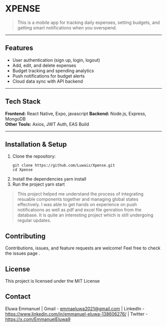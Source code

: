 # XPENSE

> This is a mobile app for tracking daily expenses, setting budgets, and getting smart notifications when you overspend.

---

##  Features

-  User authentication (sign up, login, logout)
-  Add, edit, and delete expenses
-  Budget tracking and spending analytics
-  Push notifications for budget alerts
-  Cloud data sync with API backend

---

##  Tech Stack

**Frontend:** React Native, Expo, javascript 
**Backend:** Node.js, Express, MongoDB   
**Other Tools:** Axios, JWT Auth, EAS Build

---
##  Installation & Setup

1. Clone the repository:
   ```(using bash)
   git clone https://github.com/Luwaiz/Xpense.git
   cd Xpense
2. Install the dependencies
  yarn install
3. Run the project
   yarn start

   
> This project helped me understand the process of integrating resuable components together and managing global states effectively. I was able to get hands on experience on push notificatoons as well as pdf and excel file genration from the database. It is quite an interesting project which is still undergoing regular updates.
   
## Contributing

Contributions, issues, and feature requests are welcome!
Feel free to check the issues page
.

## License

This project is licensed under the MIT License 

## Contact

Eluwa Emmanuel
  | Gmail - emmaeluwa2021@gmail.com
  | LinkedIn - https://www.linkedin.com/in/emmanuel-eluwa-138606276/
  | Twitter - https://x.com/EmmanuelEluwa9

